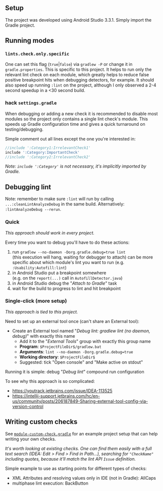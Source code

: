 Setup
-----
The project was developed using Android Studio 3.3.1. Simply import the Gradle project.


Running modes
-------------

### `lints.check.only.specific`
One can set this flag (`true`|`false`) via `gradlew -P` or change it in `gradle.properties`. This is specific to this project.
It helps to run only the relevant lint check on each module, which greatly helps to reduce false positive breakpoint hits when debugging detectors, for example. It should also speed up running `:lint` on the project, although I only observed a 2-4 second speedup in a <30 second build.


### hack `settings.gradle`
When debugging or adding a new check it is recommended to disable most modules so the project only contains a single lint check's module. This speeds up Gradle configuration time and gives a quick turnaround on testing/debugging.

Simple comment out all lines except the one you're interested in:
```gradle
//include ':Category1:IrrelevantCheck1'
include ':Category:ImportantCheck'
//include ':Category2:IrrelevantCheck2'
```
_Note: `include ':Category'` is not necessary, it's implicitly imported by Gradle._


Debugging lint
--------------
Note: remember to make sure `:lint` will run by calling `...:cleanLintAnalyzeDebug` in the same build.
Alternatively: `:lintAnalyzeDebug --rerun`.

### Quick
_This approach should work in every project._

Every time you want to debug you'll have to do these actions:
 1. run `gradlew --no-daemon -Dorg.gradle.debug=true lint`  
   (this execution will hang, waiting for debugger to attach)
   can be more specific about which module's lint you want to run (e.g. `:Usability:Autofill:lint`)
 1. in Android Studio put a breakpoint somewhere  
   (e.g. on the `report(...)` call in `AutofillDetector.java`)
 1. in Android Studio debug the "*Attach to Gradle*" task
 1. wait for the build to progress to lint and hit breakpoint

### Single-click (more setup)
_This approach is tied to this project._

Need to set up an external tool once (can't share an External tool):
 * Create an External tool named "*Debug lint: gradlew lint (no daemon, debug)*" with exactly this name
   * Add it to the "*External Tools*" group with exactly this group name
   * **Program**: `$ProjectFileDir$/gradlew.bat`
   * **Arguments**: `lint --no-daemon -Dorg.gradle.debug=true`
   * **Working directory**: `$ProjectFileDir$`
   * Suggested: tick "Open console" and "Make active on stdout"

Running it is simple: debug "*Debug lint*" compound run configuration

To see why this approach is so complicated:
 * https://youtrack.jetbrains.com/issue/IDEA-113525
 * https://intellij-support.jetbrains.com/hc/en-us/community/posts/206187849-Sharing-external-tool-config-via-version-control


Writing custom checks
---------------------
See [`module-custom-check.gradle`](gradle/module-custom-check.gradle) for an example project setup that can help writing your own checks.

_It's worth looking at existing checks. One can find them easily with a full text search (IDEA: Edit > Find > Find in Path...), searching for `"CheckName"` including quotes, because it'll match the lint API `Issue` definition._

Simple example to use as starting points for different types of checks:
 * XML Attributes and resolving values only in IDE (not in Gradle): AllCaps
 * multiphase lint execution: BackButton
